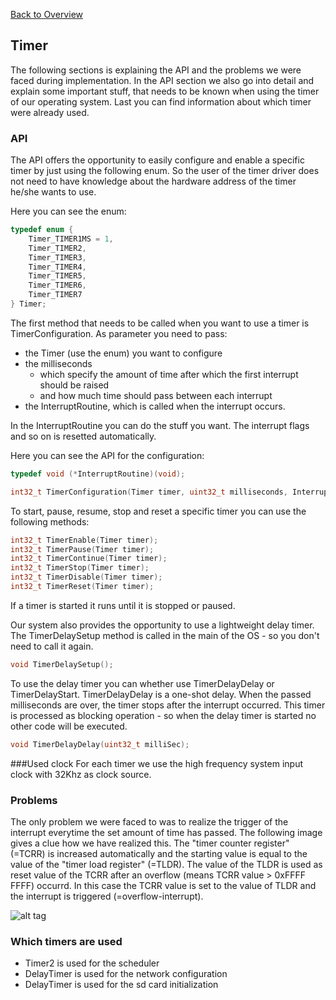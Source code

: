 [Back to Overview](https://github.com/BRO-FHV/docs/blob/master/README.md)
## <a name="Timer"></a>Timer
The following sections is explaining the API and the problems we were faced during implementation. 
In the API section we also go into detail and explain some important stuff, that needs to be known when using the timer of our operating system.
Last you can find information about which timer were already used.

### API
The API offers the opportunity to easily configure and enable a specific timer by just using the following enum.
So the user of the timer driver does not need to have knowledge about the hardware address of the timer he/she wants to use.

Here you can see the enum: 
```c
typedef enum {
	Timer_TIMER1MS = 1,
	Timer_TIMER2,
	Timer_TIMER3,
	Timer_TIMER4,
	Timer_TIMER5,
	Timer_TIMER6,
	Timer_TIMER7
} Timer;
```

The first method that needs to be called when you want to use a timer is TimerConfiguration. As parameter you need to pass:
- the Timer (use the enum) you want to configure
- the milliseconds
	- which specify the amount of time after which the first interrupt should be raised
	- and how much time should pass between each interrupt
- the InterruptRoutine, which is called when the interrupt occurs.

In the InterruptRoutine you can do the stuff you want. The interrupt flags and so on is resetted automatically.

Here you can see the API for the configuration:
```c
typedef void (*InterruptRoutine)(void);

int32_t TimerConfiguration(Timer timer, uint32_t milliseconds, InterruptRoutine routine);
```

To start, pause, resume, stop and reset a specific timer you can use the following methods:
```c
int32_t TimerEnable(Timer timer);
int32_t TimerPause(Timer timer);
int32_t TimerContinue(Timer timer);
int32_t TimerStop(Timer timer);
int32_t TimerDisable(Timer timer);
int32_t TimerReset(Timer timer);
```
If a timer is started it runs until it is stopped or paused.

Our system also provides the opportunity to use a lightweight delay timer. The TimerDelaySetup method is called in the main of the OS - so you don't need to call it again.
```c
void TimerDelaySetup();
```

To use the delay timer you can whether use TimerDelayDelay or TimerDelayStart. TimerDelayDelay is a one-shot delay. When the passed milliseconds are over, the timer stops after the interrupt occurred.  This timer is processed as blocking operation - so when the delay timer is started no other code will be executed.
```c
void TimerDelayDelay(uint32_t milliSec);
```

###Used clock
For each timer we use the high frequency system input clock with 32Khz as clock source.

### Problems
The only problem we were faced to was to realize the trigger of the interrupt everytime the set amount of time has passed. The following image gives a clue how we have realized this. The "timer counter register" (=TCRR) is increased automatically and the starting value is equal to the value of the "timer load register" (=TLDR). The value of the TLDR is used as reset value of the TCRR after an overflow (means TCRR value > 0xFFFF FFFF) occurrd. In this case the TCRR value is set to the value of TLDR and the interrupt is triggered (=overflow-interrupt). 

![alt tag](https://raw.github.com/BRO-FHV/docs/master/images/timer.png)

### Which timers are used
- Timer2 is used for the scheduler
- DelayTimer is used for the network configuration
- DelayTimer is used for the sd card initialization
